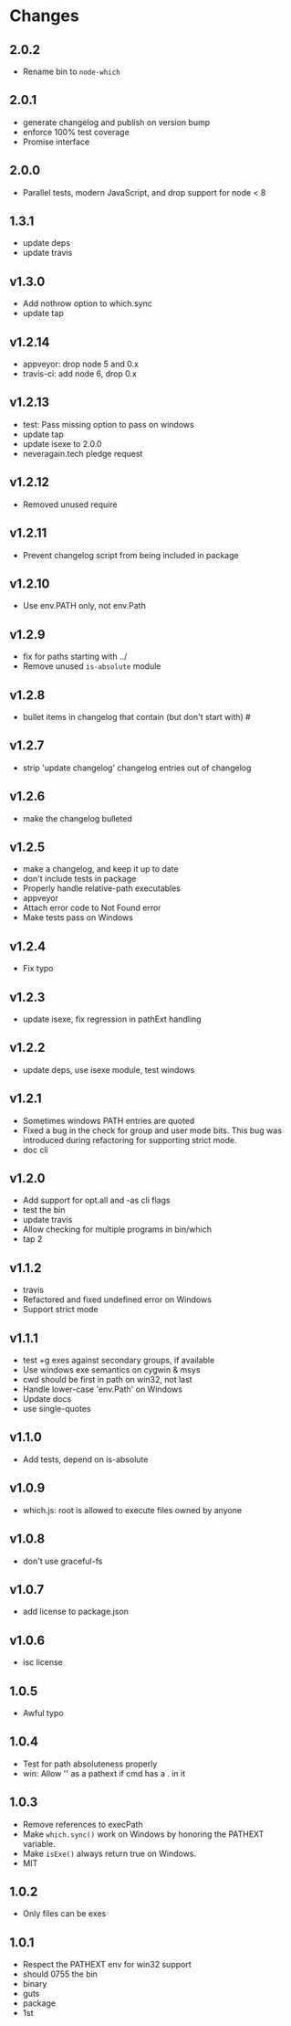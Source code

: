 # Changes
## 2.0.2
* Rename bin to `node-which`
## 2.0.1
* generate changelog and publish on version bump
* enforce 100% test coverage
* Promise interface
## 2.0.0
* Parallel tests, modern JavaScript, and drop support for node < 8
## 1.3.1
* update deps
* update travis
## v1.3.0
* Add nothrow option to which.sync
* update tap
## v1.2.14
* appveyor: drop node 5 and 0.x
* travis-ci: add node 6, drop 0.x
## v1.2.13
* test: Pass missing option to pass on windows
* update tap
* update isexe to 2.0.0
* neveragain.tech pledge request
## v1.2.12
* Removed unused require
## v1.2.11
* Prevent changelog script from being included in package
## v1.2.10
* Use env.PATH only, not env.Path
## v1.2.9
* fix for paths starting with ../
* Remove unused `is-absolute` module
## v1.2.8
* bullet items in changelog that contain (but don't start with) #
## v1.2.7
* strip 'update changelog' changelog entries out of changelog
## v1.2.6
* make the changelog bulleted
## v1.2.5
* make a changelog, and keep it up to date
* don't include tests in package
* Properly handle relative-path executables
* appveyor
* Attach error code to Not Found error
* Make tests pass on Windows
## v1.2.4
* Fix typo
## v1.2.3
* update isexe, fix regression in pathExt handling
## v1.2.2
* update deps, use isexe module, test windows
## v1.2.1
* Sometimes windows PATH entries are quoted
* Fixed a bug in the check for group and user mode bits. This bug was introduced during refactoring for supporting strict mode.
* doc cli
## v1.2.0
* Add support for opt.all and -as cli flags
* test the bin
* update travis
* Allow checking for multiple programs in bin/which
* tap 2
## v1.1.2
* travis
* Refactored and fixed undefined error on Windows
* Support strict mode
## v1.1.1
* test +g exes against secondary groups, if available
* Use windows exe semantics on cygwin & msys
* cwd should be first in path on win32, not last
* Handle lower-case 'env.Path' on Windows
* Update docs
* use single-quotes
## v1.1.0
* Add tests, depend on is-absolute
## v1.0.9
* which.js: root is allowed to execute files owned by anyone
## v1.0.8
* don't use graceful-fs
## v1.0.7
* add license to package.json
## v1.0.6
* isc license
## 1.0.5
* Awful typo
## 1.0.4
* Test for path absoluteness properly
* win: Allow '' as a pathext if cmd has a . in it
## 1.0.3
* Remove references to execPath
* Make `which.sync()` work on Windows by honoring the PATHEXT variable.
* Make `isExe()` always return true on Windows.
* MIT
## 1.0.2
* Only files can be exes
## 1.0.1
* Respect the PATHEXT env for win32 support
* should 0755 the bin
* binary
* guts
* package
* 1st
